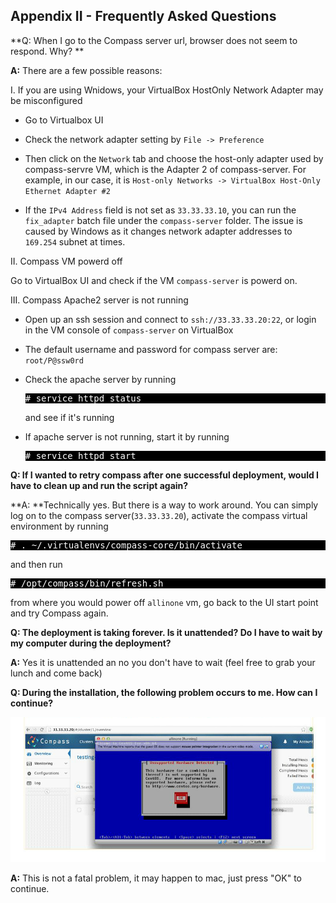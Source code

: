 <h2 id="appendix2">Appendix II - Frequently Asked Questions</h2>
**Q: When I go to the Compass server url, browser does not seem to respond. Why? **

**A:** There are a few possible reasons:

I. If you are using Wnidows, your VirtualBox HostOnly Network Adapter may be misconfigured

* Go to Virtualbox UI 
* Check the network adapter setting by `File -> Preference`

* Then click on the `Network` tab and choose the host-only adapter used by compass-servre VM, which is the Adapter 2 of compass-server. For example, in our case, it is `Host-only Networks -> VirtualBox Host-Only Ethernet Adapter #2`

* If the `IPv4 Address` field is not set as `33.33.33.10`, you can run the `fix_adapter` batch file under the `compass-server` folder. The issue is caused by Windows as it changes network adapter addresses to `169.254` subnet at times.

II. Compass VM powerd off

Go to VirtualBox UI and check if the VM `compass-server` is powerd on.


III. Compass Apache2 server is not running

* Open up an ssh session and connect to `ssh://33.33.33.20:22`,
or login in the VM console of `compass-server` on VirtualBox
* The default username and password for compass server are: `root/P@ssw0rd`
* Check the apache server by running 

  <pre style="background-color: #000000; color: #ffffff"># service httpd status</pre>

  and see if it's running
* If apache server is not running, start it by running 

  <pre style="background-color: #000000; color: #ffffff"># service httpd start</pre>


**Q: If I wanted to retry compass after one successful deployment, would I have to clean up and run the script again?**

**A: **Technically yes. But there is a way to work around. You can simply log on to the compass server(`33.33.33.20`), activate the compass virtual environment by running 

  <pre style="background-color: #000000; color: #ffffff"># . ~/.virtualenvs/compass-core/bin/activate</pre>

  and then run 

  <pre style="background-color: #000000; color: #ffffff"># /opt/compass/bin/refresh.sh</pre>

   from where you would power off `allinone` vm, go back to the UI start point and try Compass again.

**Q: The deployment is taking forever. Is it unattended? Do I have to wait by my computer during the deployment?**

**A:** Yes it is unattended an no you don't have to wait (feel free to grab your lunch and come back)

**Q: During the installation, the following problem occurs to me. How can I continue?**

![centos](/img/appliance/faqcentos.png)

**A:** This is not a fatal problem, it may happen to mac, just press "OK" to continue.

